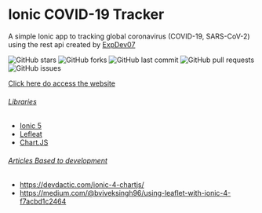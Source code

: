 <h1>Ionic COVID-19 Tracker</h1>
<p>A simple Ionic app to tracking global coronavirus (COVID-19, SARS-CoV-2) using the rest api created by <a href="https://github.com/ExpDev07/coronavirus-tracker-api">ExpDev07</a></p>

![GitHub stars](https://img.shields.io/github/stars/luizhfraraujo/ionic-coronavirus-tracker)
![GitHub forks](https://img.shields.io/github/forks/luizhfraraujo/ionic-coronavirus-tracker)
![GitHub last commit](https://img.shields.io/github/last-commit/luizhfraraujo/ionic-coronavirus-tracker)
![GitHub pull requests](https://img.shields.io/github/issues-pr/luizhfraraujo/ionic-coronavirus-tracker)
![GitHub issues](https://img.shields.io/github/issues/luizhfraraujo/ionic-coronavirus-tracker)

<p><a href=""> Click here do access the website</p>

<h6>Libraries</h6>
<ul>
<li>Ionic 5</li>
<li>Lefleat</li>
<li>Chart.JS</li>
</ul>

<h6>Articles Based to development</h6>
<ul>
<li>https://devdactic.com/ionic-4-chartjs/</li>
<li>https://medium.com/@bviveksingh96/using-leaflet-with-ionic-4-f7acbd1c2464</li>
</ul>
